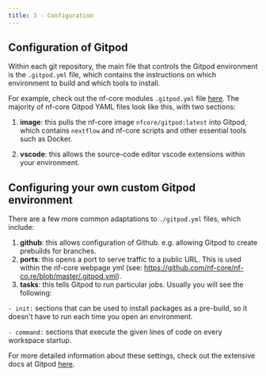 ```yaml
---
title: 3 - Configuration
---
```


## Configuration of Gitpod

Within each git repository, the main file that controls the Gitpod environment is the `.gitpod.yml` file, which contains the instructions on which environment to build and which tools to install.

For example, check out the nf-core modules `.gitpod.yml` file [here](https://github.com/nf-core/modules/blob/master/.gitpod.yml). The majority of nf-core Gitpod YAML files look like this, with two sections:

1. **image**: this pulls the nf-core image `nfcore/gitpod:latest` into Gitpod, which contains `nextflow` and nf-core scripts and other essential tools such as Docker.

2. **vscode**: this allows the source-code editor vscode extensions within your environment.

## Configuring your own custom Gitpod environment

There are a few more common adaptations to `./gitpod.yml` files, which include:

1. **github**: this allows configuration of Github. e.g. allowing Gitpod to create prebuilds for branches.
2. **ports**: this opens a port to serve traffic to a public URL. This is used within the nf-core webpage yml (see: https://github.com/nf-core/nf-co.re/blob/master/.gitpod.yml).
3. **tasks**: this tells Gitpod to run particular jobs. Usually you will see the following:

`- init:` sections that can be used to install packages as a pre-build, so it doesn't have to run each time you open an environment.

`- command:` sections that execute the given lines of code on every workspace startup.

For more detailed information about these settings, check out the extensive docs at Gitpod [here](https://www.gitpod.io/docs/config-gitpod-file).
